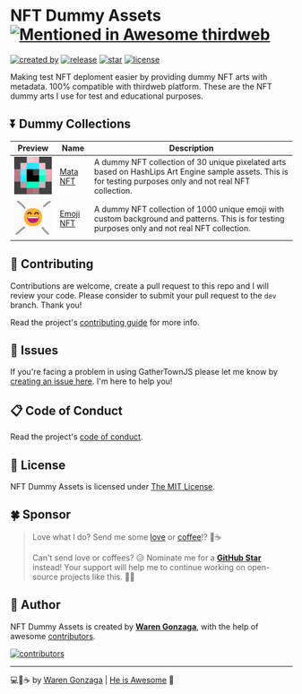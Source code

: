 # NFT Dummy Assets [![Mentioned in Awesome thirdweb](https://awesome.re/mentioned-badge-flat.svg)](https://github.com/warengonzaga/awesome-thirdweb)

[![created by](https://img.shields.io/badge/created%20by-Waren%20Gonzaga-blue.svg?longCache=true&style=flat-square)](https://github.com/warengonzaga) [![release](https://img.shields.io/github/release/warengonzaga/nft-dummy-assets.svg?style=flat-square)](https://github.com/warengonzaga/nft-dummy-assets/releases) [![star](https://img.shields.io/github/stars/warengonzaga/nft-dummy-assets.svg?style=flat-square)](https://github.com/warengonzaga/nft-dummy-assets/stargazers) [![license](https://img.shields.io/github/license/warengonzaga/nft-dummy-assets.svg?style=flat-square)](https://github.com/warengonzaga/nft-dummy-assets/blob/main/license)

Making test NFT deploment easier by providing dummy NFT arts with metadata. 100% compatible with thirdweb platform. These are the NFT dummy arts I use for test and educational purposes.

## ⏬ Dummy Collections

| Preview                                                       | Name                                              | Description                                                                                                                                                   |
| ------------------------------------------------------------- | ------------------------------------------------- | ------------------------------------------------------------------------------------------------------------------------------------------------------------- |
| <img src="src/collections/mata-nft/preview.gif" width="100"/> | [Mata NFT](src/collections/mata-nft/readme.md) | A dummy NFT collection of 30 unique pixelated arts based on HashLips Art Engine sample assets. This is for testing purposes only and not real NFT collection. |
| <img src="src/collections/emoji-nft/preview.gif" width="100"/> | [Emoji NFT](src/collections/emoji-nft/readme.md)  | A dummy NFT collection of 1000 unique emoji with custom background and patterns. This is for testing purposes only and not real NFT collection.               |

## 🎯 Contributing

Contributions are welcome, create a pull request to this repo and I will review your code. Please consider to submit your pull request to the `dev` branch. Thank you!

Read the project's [contributing guide](./contributing.md) for more info.

## 🐛 Issues

If you're facing a problem in using GatherTownJS please let me know by [creating an issue here](https://github.com/warengonzaga/nft-dummy-assets/issues/new). I'm here to help you!

## 📋 Code of Conduct

Read the project's [code of conduct](./code_of_conduct.md).

## 📃 License

NFT Dummy Assets is licensed under [The MIT License](https://opensource.org/licenses/MIT).

## 🍀 Sponsor

> Love what I do? Send me some [love](https://github.com/sponsors/warengonzaga) or [coffee](https://buymeacoff.ee/warengonzaga)!? 💖☕
>
> Can't send love or coffees? 😥 Nominate me for a **[GitHub Star](https://stars.github.com/nominate)** instead!
> Your support will help me to continue working on open-source projects like this. 🙏😇

## 📝 Author

NFT Dummy Assets is created by **[Waren Gonzaga](https://github.com/warengonzaga)**, with the help of awesome [contributors](https://github.com/warengonzaga/nft-dummy-assets/graphs/contributors).

[![contributors](https://contrib.rocks/image?repo=warengonzaga/nft-dummy-assets)](https://github.com/warengonzaga/nft-dummy-assets/graphs/contributors)

---

💻💖☕ by [Waren Gonzaga](https://warengonzaga.com) | [He is Awesome](https://www.youtube.com/watch?v=HHrxS4diLew&t=44s) 🙏
